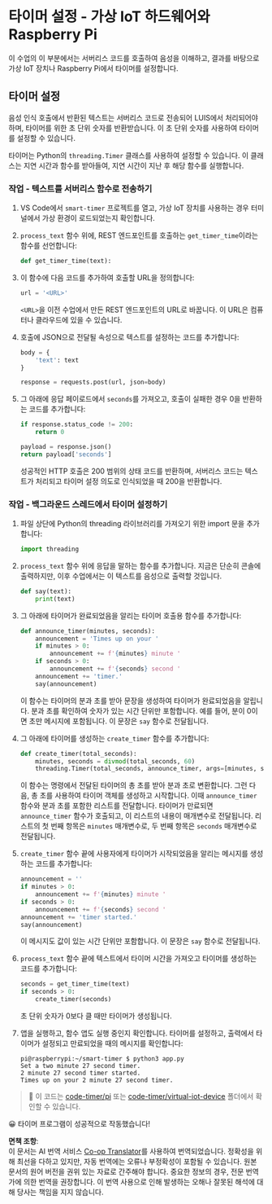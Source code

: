 <!--
CO_OP_TRANSLATOR_METADATA:
{
  "original_hash": "64ad4ddb4de81a18b7252e968f10b404",
  "translation_date": "2025-08-25T00:05:24+00:00",
  "source_file": "6-consumer/lessons/3-spoken-feedback/single-board-computer-set-timer.md",
  "language_code": "ko"
}
-->
# 타이머 설정 - 가상 IoT 하드웨어와 Raspberry Pi

이 수업의 이 부분에서는 서버리스 코드를 호출하여 음성을 이해하고, 결과를 바탕으로 가상 IoT 장치나 Raspberry Pi에서 타이머를 설정합니다.

## 타이머 설정

음성 인식 호출에서 반환된 텍스트는 서버리스 코드로 전송되어 LUIS에서 처리되어야 하며, 타이머를 위한 초 단위 숫자를 반환받습니다. 이 초 단위 숫자를 사용하여 타이머를 설정할 수 있습니다.

타이머는 Python의 `threading.Timer` 클래스를 사용하여 설정할 수 있습니다. 이 클래스는 지연 시간과 함수를 받아들여, 지연 시간이 지난 후 해당 함수를 실행합니다.

### 작업 - 텍스트를 서버리스 함수로 전송하기

1. VS Code에서 `smart-timer` 프로젝트를 열고, 가상 IoT 장치를 사용하는 경우 터미널에서 가상 환경이 로드되었는지 확인합니다.

1. `process_text` 함수 위에, REST 엔드포인트를 호출하는 `get_timer_time`이라는 함수를 선언합니다:

    ```python
    def get_timer_time(text):
    ```

1. 이 함수에 다음 코드를 추가하여 호출할 URL을 정의합니다:

    ```python
    url = '<URL>'
    ```

    `<URL>`을 이전 수업에서 만든 REST 엔드포인트의 URL로 바꿉니다. 이 URL은 컴퓨터나 클라우드에 있을 수 있습니다.

1. 호출에 JSON으로 전달될 속성으로 텍스트를 설정하는 코드를 추가합니다:

    ```python
    body = {
        'text': text
    }
    
    response = requests.post(url, json=body)
    ```

1. 그 아래에 응답 페이로드에서 `seconds`를 가져오고, 호출이 실패한 경우 0을 반환하는 코드를 추가합니다:

    ```python
    if response.status_code != 200:
        return 0
    
    payload = response.json()
    return payload['seconds']
    ```

    성공적인 HTTP 호출은 200 범위의 상태 코드를 반환하며, 서버리스 코드는 텍스트가 처리되고 타이머 설정 의도로 인식되었을 때 200을 반환합니다.

### 작업 - 백그라운드 스레드에서 타이머 설정하기

1. 파일 상단에 Python의 threading 라이브러리를 가져오기 위한 import 문을 추가합니다:

    ```python
    import threading
    ```

1. `process_text` 함수 위에 응답을 말하는 함수를 추가합니다. 지금은 단순히 콘솔에 출력하지만, 이후 수업에서는 이 텍스트를 음성으로 출력할 것입니다.

    ```python
    def say(text):
        print(text)
    ```

1. 그 아래에 타이머가 완료되었음을 알리는 타이머 호출용 함수를 추가합니다:

    ```python
    def announce_timer(minutes, seconds):
        announcement = 'Times up on your '
        if minutes > 0:
            announcement += f'{minutes} minute '
        if seconds > 0:
            announcement += f'{seconds} second '
        announcement += 'timer.'
        say(announcement)
    ```

    이 함수는 타이머의 분과 초를 받아 문장을 생성하여 타이머가 완료되었음을 알립니다. 분과 초를 확인하여 숫자가 있는 시간 단위만 포함합니다. 예를 들어, 분이 0이면 초만 메시지에 포함됩니다. 이 문장은 `say` 함수로 전달됩니다.

1. 그 아래에 타이머를 생성하는 `create_timer` 함수를 추가합니다:

    ```python
    def create_timer(total_seconds):
        minutes, seconds = divmod(total_seconds, 60)
        threading.Timer(total_seconds, announce_timer, args=[minutes, seconds]).start()
    ```

    이 함수는 명령에서 전달된 타이머의 총 초를 받아 분과 초로 변환합니다. 그런 다음, 총 초를 사용하여 타이머 객체를 생성하고 시작합니다. 이때 `announce_timer` 함수와 분과 초를 포함한 리스트를 전달합니다. 타이머가 만료되면 `announce_timer` 함수가 호출되고, 이 리스트의 내용이 매개변수로 전달됩니다. 리스트의 첫 번째 항목은 `minutes` 매개변수로, 두 번째 항목은 `seconds` 매개변수로 전달됩니다.

1. `create_timer` 함수 끝에 사용자에게 타이머가 시작되었음을 알리는 메시지를 생성하는 코드를 추가합니다:

    ```python
    announcement = ''
    if minutes > 0:
        announcement += f'{minutes} minute '
    if seconds > 0:
        announcement += f'{seconds} second '    
    announcement += 'timer started.'
    say(announcement)
    ```

    이 메시지도 값이 있는 시간 단위만 포함합니다. 이 문장은 `say` 함수로 전달됩니다.

1. `process_text` 함수 끝에 텍스트에서 타이머 시간을 가져오고 타이머를 생성하는 코드를 추가합니다:

    ```python
    seconds = get_timer_time(text)
    if seconds > 0:
        create_timer(seconds)
    ```

    초 단위 숫자가 0보다 클 때만 타이머가 생성됩니다.

1. 앱을 실행하고, 함수 앱도 실행 중인지 확인합니다. 타이머를 설정하고, 출력에서 타이머가 설정되고 만료되었을 때의 메시지를 확인합니다:

    ```output
    pi@raspberrypi:~/smart-timer $ python3 app.py 
    Set a two minute 27 second timer.
    2 minute 27 second timer started.
    Times up on your 2 minute 27 second timer.
    ```

> 💁 이 코드는 [code-timer/pi](../../../../../6-consumer/lessons/3-spoken-feedback/code-timer/pi) 또는 [code-timer/virtual-iot-device](../../../../../6-consumer/lessons/3-spoken-feedback/code-timer/virtual-iot-device) 폴더에서 확인할 수 있습니다.

😀 타이머 프로그램이 성공적으로 작동했습니다!

**면책 조항**:  
이 문서는 AI 번역 서비스 [Co-op Translator](https://github.com/Azure/co-op-translator)를 사용하여 번역되었습니다. 정확성을 위해 최선을 다하고 있지만, 자동 번역에는 오류나 부정확성이 포함될 수 있습니다. 원본 문서의 원어 버전을 권위 있는 자료로 간주해야 합니다. 중요한 정보의 경우, 전문 번역가에 의한 번역을 권장합니다. 이 번역 사용으로 인해 발생하는 오해나 잘못된 해석에 대해 당사는 책임을 지지 않습니다.